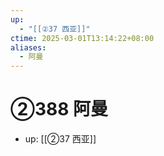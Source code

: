 ```yaml
---
up:
  - "[[②37 西亚]]"
ctime: 2025-03-01T13:14:22+08:00
aliases:
  - 阿曼
---
```


# ②388 阿曼

- up: [[②37 西亚]]
